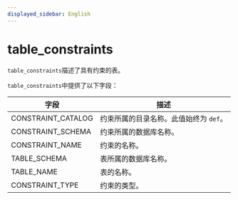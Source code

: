```yaml
---
displayed_sidebar: English
---
```


# table_constraints

`table_constraints`描述了具有约束的表。

`table_constraints`中提供了以下字段：

| **字段**          | **描述**                                              |
| ------------------ | ------------------------------------------------------------ |
| CONSTRAINT_CATALOG | 约束所属的目录名称。此值始终为 `def`。 |
| CONSTRAINT_SCHEMA  | 约束所属的数据库名称。    |
| CONSTRAINT_NAME    | 约束的名称。                                  |
| TABLE_SCHEMA       | 表所属的数据库名称。         |
| TABLE_NAME         | 表的名称。                                       |
| CONSTRAINT_TYPE    | 约束的类型。                                      |
